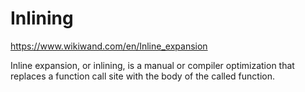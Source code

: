 # Inlining

https://www.wikiwand.com/en/Inline_expansion

Inline expansion, or inlining, is a manual or compiler optimization that replaces a function call site with the body of the called function. 
